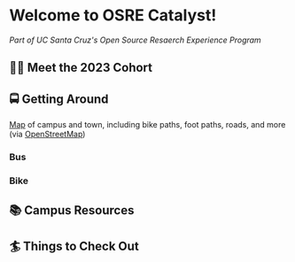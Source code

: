 # Welcome to OSRE Catalyst!
*Part of UC Santa Cruz's Open Source Resaerch Experience Program*

## 🧑‍💻 Meet the 2023 Cohort

## 🚍 Getting Around 
[Map](https://www.openstreetmap.org/#map=15/36.9895/-122.0574) of campus and town, including bike paths, foot paths, roads, and more (via [OpenStreetMap](https://github.com/openstreetmap/))
### Bus
### Bike

## 📚 Campus Resources

## 🏄 Things to Check Out
